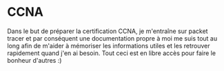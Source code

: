 # CCNA

Dans le but de préparer la certification CCNA, je m'entraîne sur packet tracer et par conséquent une documentation propre à moi me suis tout au long afin de m'aider à mémoriser les informations utiles et les retrouver rapidement quand j'en ai besoin. Tout ceci est en libre accès pour faire le bonheur d'autres :) 
